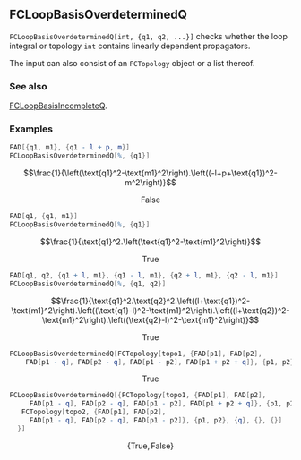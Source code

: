 ## FCLoopBasisOverdeterminedQ

`FCLoopBasisOverdeterminedQ[int, {q1, q2, ...}]` checks whether the loop integral or topology `int` contains linearly dependent propagators.

The input can also consist of an `FCTopology` object or a list thereof.

### See also

[FCLoopBasisIncompleteQ](FCLoopBasisIncompleteQ).

### Examples

```mathematica
FAD[{q1, m1}, {q1 - l + p, m}]
FCLoopBasisOverdeterminedQ[%, {q1}]
```

$$\frac{1}{\left(\text{q1}^2-\text{m1}^2\right).\left((-l+p+\text{q1})^2-m^2\right)}$$

$$\text{False}$$

```mathematica
FAD[q1, {q1, m1}]
FCLoopBasisOverdeterminedQ[%, {q1}]
```

$$\frac{1}{\text{q1}^2.\left(\text{q1}^2-\text{m1}^2\right)}$$

$$\text{True}$$

```mathematica
FAD[q1, q2, {q1 + l, m1}, {q1 - l, m1}, {q2 + l, m1}, {q2 - l, m1}]
FCLoopBasisOverdeterminedQ[%, {q1, q2}]
```

$$\frac{1}{\text{q1}^2.\text{q2}^2.\left((l+\text{q1})^2-\text{m1}^2\right).\left((\text{q1}-l)^2-\text{m1}^2\right).\left((l+\text{q2})^2-\text{m1}^2\right).\left((\text{q2}-l)^2-\text{m1}^2\right)}$$

$$\text{True}$$

```mathematica
FCLoopBasisOverdeterminedQ[FCTopology[topo1, {FAD[p1], FAD[p2], 
    FAD[p1 - q], FAD[p2 - q], FAD[p1 - p2], FAD[p1 + p2 + q]}, {p1, p2}, {q}, {}, {}]]
```

$$\text{True}$$

```mathematica
FCLoopBasisOverdeterminedQ[{FCTopology[topo1, {FAD[p1], FAD[p2], 
     FAD[p1 - q], FAD[p2 - q], FAD[p1 - p2], FAD[p1 + p2 + q]}, {p1, p2}, {q}, {}, {}], 
   FCTopology[topo2, {FAD[p1], FAD[p2], 
     FAD[p1 - q], FAD[p2 - q], FAD[p1 - p2]}, {p1, p2}, {q}, {}, {}] 
  }]
```

$$\{\text{True},\text{False}\}$$